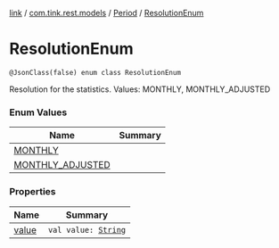 [link](../../../index.md) / [com.tink.rest.models](../../index.md) / [Period](../index.md) / [ResolutionEnum](./index.md)

# ResolutionEnum

`@JsonClass(false) enum class ResolutionEnum`

Resolution for the statistics.
Values: MONTHLY, MONTHLY_ADJUSTED

### Enum Values

| Name | Summary |
|---|---|
| [MONTHLY](-m-o-n-t-h-l-y.md) |  |
| [MONTHLY_ADJUSTED](-m-o-n-t-h-l-y_-a-d-j-u-s-t-e-d.md) |  |

### Properties

| Name | Summary |
|---|---|
| [value](value.md) | `val value: `[`String`](https://kotlinlang.org/api/latest/jvm/stdlib/kotlin/-string/index.html) |
